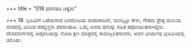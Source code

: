 +++
title = "018 ಧರಣಿಪತಿ ಚಿತ್ತೈಸು"

+++
18. ಭೂಮಿಗೆ ಒಡೆಯನಾದ ಜನಮೇಜಯ ಮಹಾರಾಜನೇ, ಮನಸ್ಸಿಟ್ಟು ಕೇಳು, ಗೌತಮ ಶ್ರೇಷ್ಠ ಮುನಿಯ ವಂಶದಲ್ಲಿ ಜನಿಸಿದ ಶರದ್ವನ್ತನು ಪರಮಋಷಿ. ಒಮ್ಮೆ ಅವನು  ಧನುಸ್ಸು ಸಹಿತ ತಪೋಯುತನಾಗಿದ್ದನು. ದೇವಮಾರ್ಗದಲ್ಲಿ ಅಪ್ಸರಸಿಯನ್ನು ನೋಡಿ ಕ್ಷಣ ಮಾತ್ರದಲ್ಲಿ ಕಾಮಜ್ವರಿತನಾದನು. ಅವನ ವೀರ್ಯವು ಭೂಮಿಯಲ್ಲಿ ಚಲಿಸಿತು.